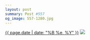 ```yaml
---
layout: post
summary: Post #557
og_image: 557-1280.jpg
---
```


<p>
  <time><a href="/557">{{ page.date | date: "%B %e, %Y" }}</a></time>
  <a href="/557"><img src="{{ site.assets_url }}/557-640.jpg" srcset="{{ site.assets_url }}/557-320.jpg 320w, {{ site.assets_url }}/557-640.jpg 640w, {{ site.assets_url }}/557-960.jpg 960w, {{ site.assets_url }}/557-1280.jpg 1280w" sizes="(min-width: 700px) 50vw, calc(100vw - 2rem)" /></a>
</p>
